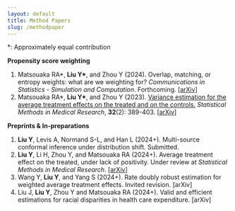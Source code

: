 ```yaml
---
layout: default
title: Method Papers
slug: /methodpaper
---
```


*: Approximately equal contribution

<b> Propensity score weighting </b>
<br>
<ol>	
<li>Matsouaka RA*, <b>Liu Y*</b>, and Zhou Y (2024). Overlap, matching, or entropy weights: what are we weighting for? <em>Communications in Statistics - Simulation and Computation</em>. Forthcoming. [<a href="https://arxiv.org/abs/2210.12968" target="_blank">arXiv</a>]</li>
<li> Matsouaka RA*, <b>Liu Y*</b>, and Zhou Y (2023). <a href="https://journals.sagepub.com/doi/10.1177/09622802221142532" target="_blank">Variance estimation for the average treatment effects on the treated and on the controls.</a> <em>Statistical Methods in Medical Research</em>, <b>32</b>(2): 389-403. [<a href="https://arxiv.org/abs/2209.10742" target="_blank">arXiv</a>] </li>	
</ol>
  
<b> Preprints & In-preparations </b>
<br>
<ol>	
<li><b>Liu Y</b>, Levis A, Normand S-L, and Han L (2024+). Multi-source conformal inference under distribution shift. Submitted. </li>
<li><b>Liu Y</b>, Li H, Zhou Y, and Matsouaka RA (2024+). Average treatment effect on the treated, under lack of positivity. Under review at <em>Statistical Methods in Medical Research</em>. [<a href="https://arxiv.org/abs/2309.01334" target="_blank">arXiv</a>] </li>
<li>Wang Y, <b>Liu Y</b>, and Yang S (2024+). Rate doubly robust estimation for weighted average treatment effects. Invited revision. [arXiv] </li>
<li>Liu J, <b>Liu Y</b>, Zhou Y and Matsouaka RA (2024+). Valid and efficient estimations for racial disparities in health care expenditure. [arXiv] </li>
</ol>

<br />
